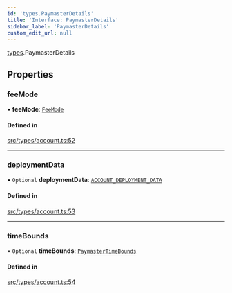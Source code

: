 ```yaml
---
id: 'types.PaymasterDetails'
title: 'Interface: PaymasterDetails'
sidebar_label: 'PaymasterDetails'
custom_edit_url: null
---
```


[types](../namespaces/types.md).PaymasterDetails

## Properties

### feeMode

• **feeMode**: [`FeeMode`](../namespaces/types.md#feemode)

#### Defined in

[src/types/account.ts:52](https://github.com/starknet-io/starknet.js/blob/v7.5.1/src/types/account.ts#L52)

---

### deploymentData

• `Optional` **deploymentData**: [`ACCOUNT_DEPLOYMENT_DATA`](../namespaces/types.RPC.RPCSPEC08.PAYMASTER_API.md#account_deployment_data)

#### Defined in

[src/types/account.ts:53](https://github.com/starknet-io/starknet.js/blob/v7.5.1/src/types/account.ts#L53)

---

### timeBounds

• `Optional` **timeBounds**: [`PaymasterTimeBounds`](types.PaymasterTimeBounds.md)

#### Defined in

[src/types/account.ts:54](https://github.com/starknet-io/starknet.js/blob/v7.5.1/src/types/account.ts#L54)
